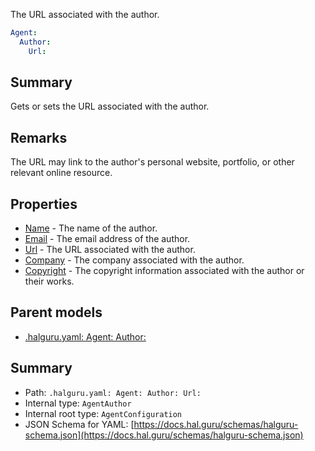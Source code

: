 <!--
title: Url
description: The URL associated with the author.
version: 1.0.0+25fc8f082de2f56e87f65fbff9a2d27efdda0971
generated: true
date: 2025-04-06
node: This file is generated by the command-line program: `halguru manual --generate-docs`
-->


The URL associated with the author.

```yaml
Agent:
  Author:
    Url:
```

## Summary

Gets or sets the URL associated with the author.

## Remarks

The URL may link to the author's personal website, portfolio, or other relevant online resource.

## Properties

* [Name]((halguru)-agent-author-name.md) - The name of the author.
* [Email]((halguru)-agent-author-email.md) - The email address of the author.
* [Url]((halguru)-agent-author-url.md) - The URL associated with the author.
* [Company]((halguru)-agent-author-company.md) - The company associated with the author.
* [Copyright]((halguru)-agent-author-copyright.md) - The copyright information associated with the author or their works.

## Parent models

* [.halguru.yaml: Agent: Author:]((halguru)-agent-author.md)
## Summary

* Path: `.halguru.yaml: Agent: Author: Url:`
* Internal type: `AgentAuthor`
* Internal root type: `AgentConfiguration`
* JSON Schema for YAML: [https://docs.hal.guru/schemas/halguru-schema.json](https://docs.hal.guru/schemas/halguru-schema.json)
